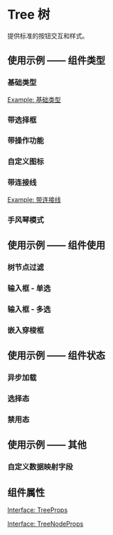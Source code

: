 # Tree 树

提供标准的按钮交互和样式。

## 使用示例 —— 组件类型

### 基础类型

[Example: 基础类型](./_example/TreeBasic.jsx)

### 带选择框

<!-- [Example: 带选择框](./_example/TreeShowCheckbox.jsx) -->

### 带操作功能

<!-- [Example: 带操作功能](./_example/TreeShowOperations.jsx) -->

### 自定义图标

<!-- [Example: 自定义图标](./_example/TreeCustomIcon.jsx) -->

### 带连接线

[Example: 带连接线](./_example/TreeShowLine.jsx)

### 手风琴模式

<!-- [Example: 手风琴模式](./_example/TreeExpandMutex.jsx) -->



## 使用示例 —— 组件使用

### 树节点过滤

<!-- [Example: 树节点过滤](./_example/TreeFilter.jsx) -->

### 输入框 - 单选

### 输入框 - 多选

### 嵌入穿梭框



## 使用示例 —— 组件状态

### 异步加载

<!-- [Example: 异步加载](./_example/TreeAsyncLoad.jsx) -->

### 选择态

<!-- [Example: 选择态](./_example/TreeActived.jsx) -->

### 禁用态

<!-- [Example: 禁用态](./_example/TreeDisabled.jsx) -->

## 使用示例 —— 其他

### 自定义数据映射字段

<!-- [Example: 自定义数据映射字段](./_example/TreeCustomMappingKeys.jsx) -->


## 组件属性

[Interface: TreeProps](./interface/TreeProps.ts)

[Interface: TreeNodeProps](./interface/TreeNodeProps.ts)
